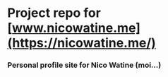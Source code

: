 # Project repo for [www.nicowatine.me](https://nicowatine.me/)

### Personal profile site for Nico Watine (moi...)
